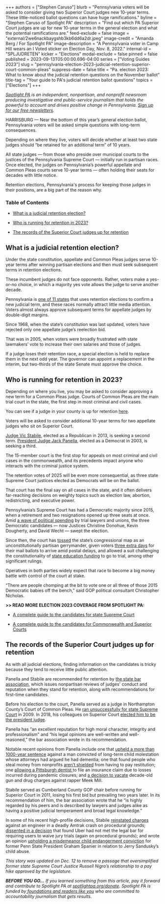+++
authors = ["Stephen Caruso"]
blurb = "Pennsylvania voters will be asked to consider giving two Superior Court judges new 10-year terms. These little-noticed ballot questions can have huge ramifications."
byline = "Stephen Caruso of Spotlight PA"
description = "Find out which PA Superior Court judges are up for new 10-year terms in the general election and what the potential ramifications are."
feed-exclude = false
image = "external/2we6nackbaygshb3kb6dd6a2dr.jpeg"
image-credit = "Amanda Berg / For Spotlight PA"
image-description = "A Pennsylvania voter in Camp Hill wears an I Voted sticker on Election Day, Nov. 8, 2022."
internal-id = "SPLJUDRETEN"
kicker = "Elections"
modal-exclude = false
pinned = false
published = 2023-09-13T05:00:00.696-04:00
series = ["Voting Guides 2023"]
slug = "pennsylvania-election-2023-judicial-retention-superior-court-common-pleas"
suppress-date = false
title = "Pa. election 2023: What to know about the judicial retention questions on the November ballot"
title-tag = "Your guide to PA's judicial retention ballot questions"
topics = ["Elections"]
+++

<a href="https://www.spotlightpa.org/"><em>Spotlight PA</em></a><em> is an independent, nonpartisan, and nonprofit newsroom producing investigative and public-service journalism that holds the powerful to account and drives positive change in Pennsylvania. </em><a href="https://www.spotlightpa.org/newsletters"><em>Sign up for our free newsletters</em></a><em>.</em>

HARRISBURG — Near the bottom of this year’s general election ballot, Pennsylvania voters will be asked simple questions with long-term consequences.

Depending on where they live, voters will decide whether at least two state judges should “be retained for an additional term” of 10 years.

All state judges — from those who preside over municipal courts to the justices of the Pennsylvania Supreme Court — initially run in partisan races. Once elected, the judges on Pennsylvania’s powerful appellate and Common Pleas courts serve 10-year terms — often holding their seats for decades with little notice.

Retention elections, Pennsylvania&#39;s process for keeping those judges in their positions, are a big part of the reason why.

### Table of Contents

- <a href="#spl-heading-1">What is a judicial retention election?</a>

- <a href="#spl-heading-2">Who is running for retention in 2023?</a>

- <a href="#spl-heading-3">The records of the Superior Court judges up for retention</a>

<h2 id="spl-heading-1">What is a judicial retention election?</h2>

Under the state constitution, appellate and Common Pleas judges serve 10-year terms after winning partisan elections and then must seek subsequent terms in retention elections.

These incumbent judges do not face opponents. Rather, voters make a yes-or-no choice, in which a majority yes vote allows the judge to serve another decade.

Pennsylvania is <a href="https://ballotpedia.org/Judicial_election_methods_by_state">one of 11 states</a> that uses retention elections to confirm a new judicial term, and these races normally attract little media attention. Voters almost always approve subsequent terms for appellate judges by double-digit margins.

Since 1968, when the state’s constitution was last updated, voters have rejected only one appellate judge’s reelection bid.

<script src="https://www.spotlightpa.org/embed.js" async></script><div data-spl-embed-version="1" data-spl-src="https://www.spotlightpa.org/embeds/newsletter/"></div>

That was in 2005, when voters were broadly frustrated with state lawmakers’ vote to increase their own salaries and those of judges.

If a judge loses their retention race, a special election is held to replace them in the next odd year. The governor can appoint a replacement in the interim, but two-thirds of the state Senate must approve the choice.

<h2 id="spl-heading-2">Who is running for retention in 2023?</h2>

Depending on where you live, you may be asked to consider approving a new term for a Common Pleas judge. Courts of Common Pleas are the main trial court in the state, the first step in most criminal and civil cases.

You can see if a judge in your county is up for retention <a href="https://www.dos.pa.gov/VotingElections/CandidatesCommittees/RunningforOffice/Documents/2023/2023%20Judges%20Chart.pdf">here</a>.

Voters will be asked to consider additional 10-year terms for two appellate judges who sit on Superior Court.

<a href="https://www.pacourts.us/courts/superior-court/superior-court-judges/judge-victor-p-stabile">Judge Vic Stabile</a>, elected as a Republican in 2013, is seeking a second term. <a href="https://www.pacourts.us/courts/superior-court/superior-court-judges/judge-jack-a-panella">President Judge Jack Panella</a>, elected as a Democrat in 2003, is seeking a third.

The 15-member court is the first stop for appeals on most criminal and civil cases in the commonwealth, and its precedents impact anyone who interacts with the criminal justice system.

The retention votes of 2025 will be even more consequential, as three state Supreme Court justices elected as Democrats will be on the ballot.

That court has the final say on all cases in the state, and it often delivers far-reaching decisions on weighty topics such as election law, abortion, redistricting, and executive power.

Pennsylvania’s Supreme Court has had a Democratic majority since 2015, when a retirement and two resignations opened up three seats at once. Amid <a href="https://www.brennancenter.org/our-work/analysis-opinion/spending-pennsylvania-supreme-court-race-tops-out-over-165-million">a wave of political spending</a> by trial lawyers and unions, the three Democratic candidates — now Justices Christine Donohue, Kevin Dougherty, and David Wecht — swept the election.

Since then, the court has <a href="https://www.nytimes.com/2018/01/22/us/pennsylvania-maps-congress.html">tossed</a> the state’s congressional map as an unconstitutionally partisan gerrymander, given voters <a href="https://apnews.com/article/election-2020-pennsylvania-lawsuits-elections-philadelphia-0f0e6f48361df96d2d74d68ac6838709">three extra days</a> for their mail ballots to arrive amid postal delays, and allowed a suit challenging the constitutionality of <a href="https://www.spotlightpa.org/news/2023/02/pa-public-school-funding-lawsuit-state-budget-billions/">state education funding</a> to go to trial, among other significant rulings.

Operatives in both parties widely expect that race to become a big money battle with control of the court at stake.

“There are people chomping at the bit to vote one or all three of those 2015 Democratic babies off the bench,” said GOP political consultant Christopher Nicholas.

<strong>&gt;&gt; READ MORE ELECTION 2023 COVERAGE FROM SPOTLIGHT PA:</strong>

- <a href="https://www.spotlightpa.org/news/2023/09/pennsylvania-election-2023-supreme-court-candidates/">A complete guide to the candidates for state Supreme Court</a>

- <a href="https://www.spotlightpa.org/news/2023/09/pennsylvania-election-2023-commonwealth-superior-court-candidates/">A complete guide to the candidates for Commonwealth and Superior Courts</a>

<h2 id="spl-heading-3">The records of the Superior Court judges up for retention</h2>

As with all judicial elections, finding information on the candidates is tricky because they tend to receive little public attention.

Panella and Stabile are recommended for retention by <a href="https://www.pabar.org/site/For-Lawyers/Committees-Commissions/Judicial-Evaluation/Resources/JEC-Ratings/2023/Superior-Court">the state bar association</a>, which issues nonpartisan reviews of judges&#39; conduct and reputation when they stand for retention, along with recommendations for first-time candidates.

Before his election to the court, Panella served as a judge in Northampton County’s Court of Common Pleas. He <a href="https://www.pottsmerc.com/2009/11/03/cash-drives-pennsylvania-judicial-elections/">ran unsuccessfully for state Supreme Court</a> in 2009. In 2018, his colleagues on Superior Court <a href="https://web.archive.org/web/20231009220950/https://bucksbar.org/latest-news/jack-anthony-panella-elected-president-judge-of-pennsylvania-superior-court/">elected him to be the president judge</a>.

Panella has “an excellent reputation for high moral character, integrity and professionalism&#34; and “his legal opinions are well-written and well-reasoned,” the bar association wrote in its recommendation.

<script src="https://www.spotlightpa.org/embed.js" async></script><div data-spl-embed-version="1" data-spl-src="https://www.spotlightpa.org/embeds/donate/"></div>

Notable recent opinions from Panella include one that <a href="https://www.pennlive.com/news/2017/06/child_molester_deserves_every.html">upheld a more than 1000-year sentence</a> against a man convicted of long-term child molestation whose attorneys had argued he had dementia; one that found people who steal money from nonprofits <a href="https://www.pennlive.com/news/2018/09/corrupt_politicians_dont_have.html">aren’t shielded</a> from having to pay restitution; one <a href="https://casetext.com/case/ungarean-v-cna-valley-forge-ins-co-1">allowing a </a><u>Pittsburgh dentist </u>to file an insurance claim due to losses incurred during pandemic closures; and <a href="https://www.inquirer.com/news/meek-mill-conviction-overturned-cleared-larry-krasner-philadelphia-20190724.html">a decision to vacate</a> decade-old gun and drug charges against rapper Meek Mill.

Stabile served as Cumberland County GOP chair before running for Superior Court in 2011, losing his first bid but prevailing two years later. In its recommendation of him, the bar association wrote that he “is highly regarded by his peers and is described by lawyers and judges alike as having a positive judicial temperament and broad legal knowledge.”

In some of his recent high-profile decisions, Stabile <a href="https://6abc.com/amtrak-crash-deadly-amtrack-philadelphia/6185361/">reinstated charges</a> against an engineer in a deadly Amtrak crash on procedural grounds; <a href="https://www.law.com/thelegalintelligencer/2023/07/20/split-pa-superior-court-rules-ubers-arbitration-clause-is-unenforceable/">dissented in a decision</a> that found Uber had not met the legal bar for requiring users to waive jury trials (again on procedural grounds); and wrote an opinion <a href="https://www.nbcnews.com/news/us-news/ex-penn-state-president-spanier-convicted-over-sandusky-complaint-loses-n886811">upholding a misdemeanor child endangerment conviction</a> for former Penn State President Graham Spanier in relation to Jerry Sandusky’s child abuse.

<em>This story was updated on Dec. 12 to remove a passage that oversimplified former state Supreme Court Justice Russell Nigro’s relationship to a pay hike approved by the legislature.</em>

<strong><em>BEFORE YOU GO…</em></strong><em> If you learned something from this article, pay it forward and contribute to Spotlight PA at </em><a href="https://www.spotlightpa.org/donate"><em>spotlightpa.org/donate</em></a><em>. Spotlight PA is funded by</em><a href="https://www.spotlightpa.org/support"><em> foundations and readers like you</em></a><em> who are committed to accountability journalism that gets results.</em>

